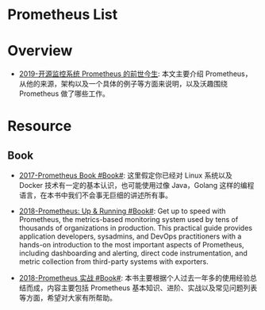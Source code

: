 # Prometheus List

# Overview

- [2019-开源监控系统 Prometheus 的前世今生](https://mp.weixin.qq.com/s/zDbv3e2PQ6SYqN7voE1jdQ): 本文主要介绍 Prometheus，从他的来源，架构以及一个具体的例子等方面来说明，以及沃趣围绕 Prometheus 做了哪些工作。

# Resource

## Book

- [2017-Prometheus Book #Book#](https://yunlzheng.gitbook.io/prometheus-book/): 这里假定你已经对 Linux 系统以及 Docker 技术有一定的基本认识，也可能使用过像 Java，Golang 这样的编程语言，在本书中我们不会事无巨细的讲述所有事。

- [2018-Prometheus: Up & Running #Book#](https://learning.oreilly.com/library/view/prometheus-up/9781492034131/): Get up to speed with Prometheus, the metrics-based monitoring system used by tens of thousands of organizations in production. This practical guide provides application developers, sysadmins, and DevOps practitioners with a hands-on introduction to the most important aspects of Prometheus, including dashboarding and alerting, direct code instrumentation, and metric collection from third-party systems with exporters.

- [2018-Prometheus 实战 #Book#](https://legacy.gitbook.com/book/songjiayang/prometheus/details): 本书主要根据个人过去一年多的使用经验总结而成，内容主要包括 Prometheus 基本知识、进阶、实战以及常见问题列表等方面，希望对大家有所帮助。
